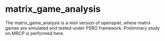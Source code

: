 # matrix_game_analysis
The matrix_game_analysis is a mini version of openspiel, where matrix games are simulated and tested under PSRO framework. Preliminary study on MRCP is performed here.
